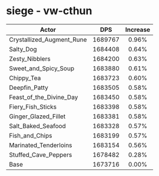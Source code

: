 # siege - vw-cthun
| Actor | DPS | Increase |
|---|:---:|:---:|
|Crystallized_Augment_Rune|1689767|0.96%|
|Salty_Dog|1684408|0.64%|
|Zesty_Nibblers|1684200|0.63%|
|Sweet_and_Spicy_Soup|1683880|0.61%|
|Chippy_Tea|1683723|0.60%|
|Deepfin_Patty|1683505|0.58%|
|Feast_of_the_Divine_Day|1683450|0.58%|
|Fiery_Fish_Sticks|1683398|0.58%|
|Ginger_Glazed_Fillet|1683381|0.58%|
|Salt_Baked_Seafood|1683328|0.57%|
|Fish_and_Chips|1683199|0.57%|
|Marinated_Tenderloins|1683154|0.56%|
|Stuffed_Cave_Peppers|1678482|0.28%|
|Base|1673716|0.00%|
